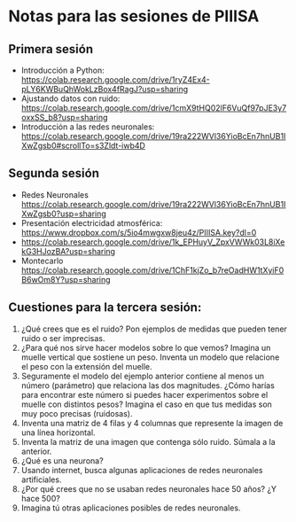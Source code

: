 # Notas para las sesiones de PIIISA
## Primera sesión
- Introducción a Python: <https://colab.research.google.com/drive/1ryZ4Ex4-pLY6KWBuQhWokLzBox4fRagJ?usp=sharing>
- Ajustando datos con ruido: <https://colab.research.google.com/drive/1cmX9tHQ02lF6VuQf97pJE3y7oxxSS_b8?usp=sharing>
- Introducción a las redes neuronales: <https://colab.research.google.com/drive/19ra222WVl36YioBcEn7hnUB1IXwZgsb0#scrollTo=s3Zldt-iwb4D>

## Segunda sesión
- Redes Neuronales <https://colab.research.google.com/drive/19ra222WVl36YioBcEn7hnUB1IXwZgsb0?usp=sharing>
- Presentación electricidad atmosférica: <https://www.dropbox.com/s/5io4mwgxw8jeu4z/PIIISA.key?dl=0>
- <https://colab.research.google.com/drive/1k_EPHuyV_ZpxVWWk03L8iXekG3HJozBA?usp=sharing>
- Montecarlo <https://colab.research.google.com/drive/1ChF1kjZo_b7reOadHW1tXyiF0B6wOm8Y?usp=sharing>

## Cuestiones para la tercera sesión:
1. ¿Qué crees que es el ruido? Pon ejemplos de medidas que pueden tener ruido o ser imprecisas.
2. ¿Para qué nos sirve hacer modelos sobre lo que vemos? Imagina un muelle vertical que sostiene un peso. Inventa un modelo que relacione el peso con la extensión del muelle.
3. Seguramente el modelo del ejemplo anterior contiene al menos un número (parámetro) que relaciona las dos magnitudes. ¿Cómo harías para encontrar este número si puedes hacer experimentos sobre el muelle con distintos pesos? Imagina el caso en que tus medidas son muy poco precisas (ruidosas).
4. Inventa una matriz de 4 filas y 4 columnas que represente la imagen de una línea horizontal.
5. Inventa la matriz de una imagen que contenga sólo ruido. Súmala a la anterior.
6. ¿Qué es una neurona?
7. Usando internet, busca algunas aplicaciones de redes neuronales artificiales.
8. ¿Por qué crees que no se usaban redes neuronales hace 50 años? ¿Y hace 500?
9. Imagina tú otras aplicaciones posibles de redes neuronales.
